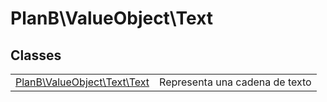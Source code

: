 
                                                                                                                                            
    
# PlanB\ValueObject\Text



## Classes
| | |
| --- | --- |
| [PlanB\ValueObject\Text\Text](../../PlanB/ValueObject/Text/Text.md) | Representa una cadena de texto |






                                                                                                                                                                                                                                                                                                                                                                                                            
    
                                                                                                                                                                                                                                                                             
                
